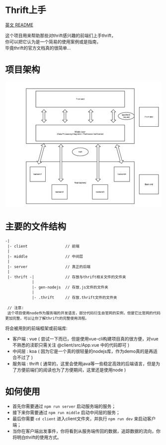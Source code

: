 # Thrift上手
[英文 README](http://example.net/)  

这个项目用来帮助那些对thrift感兴趣的前端们上手thrift，  
你可以把它认为是一个简易的使用案例或是指南，  
毕竟thrift的官方文档真的很简单...
# 项目架构
![](./thrift.png)
# 主要的文件结构
```
-|
 |- client                 // 前端
 |                          
 |- middle                 // 中间层
 |  
 |- server                 // 真正的后端
 |
 |- thrift -|              // 存放与thrift相关文件的文件夹
            |
            |- gen-nodejs  // 存放.js文件的文件夹
            |
            |- .thrift     // 存放.thrift文件的文件夹

 // 注意:
 这个项目使用node作为服务端的开发语言，部分代码衍生自官网的实例，但是它比官网的代码更加完整，可以让你了解thrift的完整使用流程。
```

将会被用到的前端框架或前端库:
- 客户端 : vue ( 尝试一下而已，但是使用vue-cli构建项目真的很方便，对vue不熟悉的渎职只需关注 @client/src/App.vue 中的代码即可 )
- 中间层 : koa ( 因为它是一个真的很轻量的nodejs库，作为demo真的是再适合不过了 )
- 服务端 : thrift ( 通常的，这里会使用java等一些稳定高效的后端语言，但是为了方便前端们的阅读也为了方便期间，这里还是使用node )

# 如何使用
- 首先你需要通过 `npm run server` 启动服务端的服务；
- 接下来你需要通过 `npm run middle` 启动中间层的服务；
- 最后你需要 `cd client` 进入client文件夹，并执行 `npm run dev` 来启动客户端；
- 当你在客户端出发事件，你将看到从服务端传回的数据，追踪数据的流向，你将明白thrift的使用方式。
